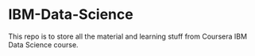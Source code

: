 # IBM-Data-Science
This repo is to store all the material and learning stuff from Coursera IBM Data Science course.
